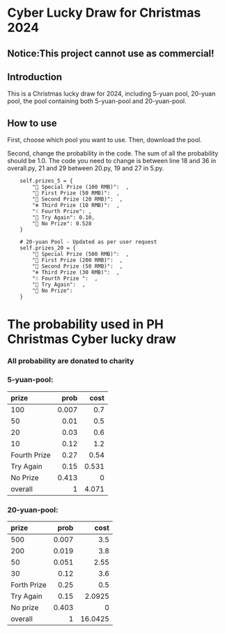 # Cyber Lucky Draw for Christmas 2024

## Notice:This project cannot use as commercial!

## Introduction
This is a Christmas lucky draw for 2024, including 5-yuan pool, 20-yuan pool, the pool containing both 5-yuan-pool and 20-yuan-pool.

## How to use
First, choose which pool you want to use. Then, download the pool.

Second, change the probability in the code. The sum of all the probability should be 1.0. 
The code you need to change is between line 18 and 36 in overall.py, 21 and 29 between 20.py, 19 and 27 in 5.py.
        
        self.prizes_5 = {
            "🎁 Special Prize (100 RMB)":  ,
            "🎄 First Prize (50 RMB)":  ,
            "🎅 Second Prize (20 RMB)":  ,
            "❄️ Third Prize (10 RMB)":  ,
            "☃️ Fourth Prize": ,
            "🎉 Try Again": 0.10,
            "🔔 No Prize": 0.528
        }

        # 20-yuan Pool - Updated as per user request
        self.prizes_20 = {
            "🎁 Special Prize (500 RMB)":  ,
            "🎄 First Prize (200 RMB)":  ,
            "🎅 Second Prize (50 RMB)":  ,
            "❄️ Third Prize (30 RMB)":  ,
            "☃️ Fourth Prize ":  ,
            "🎉 Try Again":  ,
            "🔔 No Prize":  
        }

# The probability used in PH Christmas Cyber lucky draw
### All probability are donated to charity

### 5-yuan-pool:

| prize        |   prob |   cost |
|:-------------|-------:|-------:|
| 100          |  0.007 |  0.7   |
| 50           |  0.01  |  0.5   |
| 20           |  0.03  |  0.6   |
| 10           |  0.12  |  1.2   |
| Fourth Prize |  0.27  |  0.54  |
| Try Again    |  0.15  |  0.531 |
| No Prize     |  0.413 |  0     |
| overall      |  1     |  4.071 |


### 20-yuan-pool:

| prize       |   prob |    cost |
|:------------|-------:|--------:|
| 500         |  0.007 |  3.5    |
| 200         |  0.019 |  3.8    |
| 50          |  0.051 |  2.55   |
| 30          |  0.12  |  3.6    |
| Forth Prize |  0.25  |  0.5    |
| Try Again   |  0.15  |  2.0925 |
| No prize    |  0.403 |  0      |
| overall     |  1     | 16.0425 |



